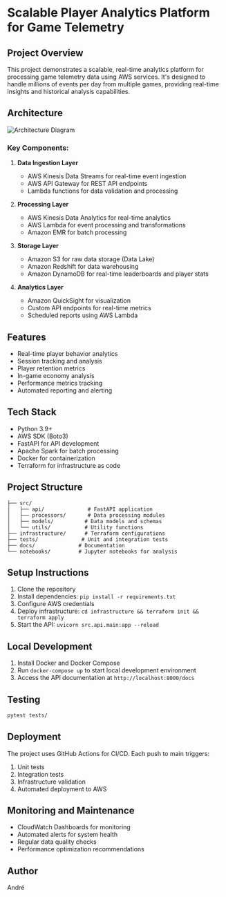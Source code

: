 # Scalable Player Analytics Platform for Game Telemetry

## Project Overview
This project demonstrates a scalable, real-time analytics platform for processing game telemetry data using AWS services. It's designed to handle millions of events per day from multiple games, providing real-time insights and historical analysis capabilities.

## Architecture
![Architecture Diagram](docs/architecture.png)

### Key Components:
1. **Data Ingestion Layer**
   - AWS Kinesis Data Streams for real-time event ingestion
   - AWS API Gateway for REST API endpoints
   - Lambda functions for data validation and processing

2. **Processing Layer**
   - AWS Kinesis Data Analytics for real-time analytics
   - AWS Lambda for event processing and transformations
   - Amazon EMR for batch processing

3. **Storage Layer**
   - Amazon S3 for raw data storage (Data Lake)
   - Amazon Redshift for data warehousing
   - Amazon DynamoDB for real-time leaderboards and player stats

4. **Analytics Layer**
   - Amazon QuickSight for visualization
   - Custom API endpoints for real-time metrics
   - Scheduled reports using AWS Lambda

## Features
- Real-time player behavior analytics
- Session tracking and analysis
- Player retention metrics
- In-game economy analysis
- Performance metrics tracking
- Automated reporting and alerting

## Tech Stack
- Python 3.9+
- AWS SDK (Boto3)
- FastAPI for API development
- Apache Spark for batch processing
- Docker for containerization
- Terraform for infrastructure as code

## Project Structure
```
├── src/
│   ├── api/              # FastAPI application
│   ├── processors/       # Data processing modules
│   ├── models/          # Data models and schemas
│   └── utils/           # Utility functions
├── infrastructure/      # Terraform configurations
├── tests/              # Unit and integration tests
├── docs/              # Documentation
└── notebooks/         # Jupyter notebooks for analysis
```

## Setup Instructions
1. Clone the repository
2. Install dependencies: `pip install -r requirements.txt`
3. Configure AWS credentials
4. Deploy infrastructure: `cd infrastructure && terraform init && terraform apply`
5. Start the API: `uvicorn src.api.main:app --reload`

## Local Development
1. Install Docker and Docker Compose
2. Run `docker-compose up` to start local development environment
3. Access the API documentation at `http://localhost:8000/docs`

## Testing
```bash
pytest tests/
```

## Deployment
The project uses GitHub Actions for CI/CD. Each push to main triggers:
1. Unit tests
2. Integration tests
3. Infrastructure validation
4. Automated deployment to AWS

## Monitoring and Maintenance
- CloudWatch Dashboards for monitoring
- Automated alerts for system health
- Regular data quality checks
- Performance optimization recommendations

## Author
André
